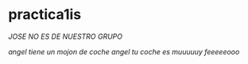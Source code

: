 # practica1is

*JOSE NO ES DE NUESTRO GRUPO*

*angel tiene un mojon de coche*
*angel tu coche es muuuuuy feeeeeooo*
